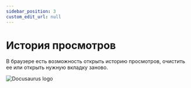 ```yaml
---
sidebar_position: 3
custom_edit_url: null
---
```


# История просмотров

В браузере есть возможность открыть историю просмотров, очистить ее или открыть нужную вкладку заново.

![Docusaurus logo](/img/docusaurus.png)